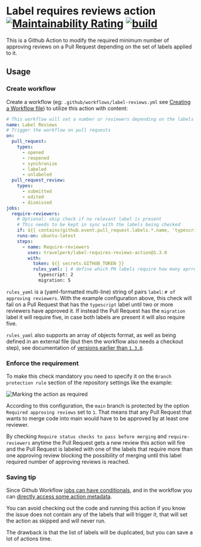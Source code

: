 # Label requires reviews action [![Maintainability Rating](https://sonarcloud.io/api/project_badges/measure?project=travelperk_label-requires-reviews-action&metric=sqale_rating)](https://sonarcloud.io/dashboard?id=travelperk_label-requires-reviews-action) [![build](https://github.com/travelperk/label-requires-reviews-action/actions/workflows/build.yml/badge.svg?branch=main)](https://github.com/travelperk/label-requires-reviews-action/actions/workflows/build.yml)
This is a Github Action to modify the required minimum number of approving reviews on a Pull Request depending on the set of labels applied to it.

## Usage

### Create workflow
Create a workflow (eg: `.github/workflows/label-reviews.yml` see [Creating a Workflow file](https://help.github.com/en/articles/configuring-a-workflow#creating-a-workflow-file)) to utilize this action with content:

```yml
# This workflow will set a number or reviewers depending on the labels
name: Label Reviews
# Trigger the workflow on pull requests
on:
  pull_request:
    types:
      - opened
      - reopened
      - synchronize
      - labeled
      - unlabeled
  pull_request_review:
    types:
      - submitted
      - edited
      - dismissed
jobs:
  require-reviewers:
    # Optional: skip check if no relevant label is present
    # This needs to be kept in sync with the labels being checked
    if: ${{ contains(github.event.pull_request.labels.*.name, 'typescript') || contains(github.event.pull_request.labels.*.name, 'migration') }}
    runs-on: ubuntu-latest
    steps:
      - name: Require-reviewers
        uses: travelperk/label-requires-reviews-action@1.3.0
        with:
          token: ${{ secrets.GITHUB_TOKEN }}
          rules_yaml: | # define which PR labels require how many aprroving reviewers
            typescript: 2
            migration: 5
```

`rules_yaml` is a (yaml-formatted multi-line) string of pairs `label`: `# of approving reviewers`. With the example configuration above, this check will fail on a Pull Request that has the `typescript` label until two or more reviewers have approved it. If instead the Pull Request has the `migration` label it will require five, in case both labels are present it will also require five.

`rules_yaml` also supports an array of objects format, as well as being defined in an external file (but then the workflow also needs a checkout step), see documentation of [versions earlier than `1.3.0`](https://github.com/travelperk/label-requires-reviews-action/tree/1.2.1#readme).
### Enforce the requirement
To make this check mandatory you need to specify it on the `Branch protection rule` section of the repository settings like the example:

![Marking the action as required](https://user-images.githubusercontent.com/1571416/86369067-3d62ae80-bc7e-11ea-9b40-7c518e6c8a80.png)

According to this configuration, the `main` branch is protected by the option `Required approving reviews` set to `1`. That means that any Pull Request that wants to merge code into main would have to be approved by at least one reviewer.

By checking `Require status checks to pass before merging` and `require-reviewers` anytime the Pull Request gets a new review this action will fire and the Pull Request is labeled with one of the labels that require more than one approving review blocking the possibility of merging until this label required number of approving reviews is reached.

### Saving tip
Since Github Workflow [jobs can have conditionals](https://github.blog/changelog/2019-10-01-github-actions-new-workflow-syntax-features/), and in the workflow you can [directly access some action metadata](https://docs.github.com/en/actions/reference/context-and-expression-syntax-for-github-actions#contexts).

You can avoid checking out the code and running this action if you know the issue does not contain any of the labels that will trigger it, that will set the action as skipped and will never run.

The drawback is that the list of labels will be duplicated, but you can save a lot of actions time.
